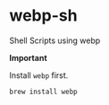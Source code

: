 # webp-sh

Shell Scripts using webp

**Important**

Install `webp` first.

```sh
brew install webp
```
